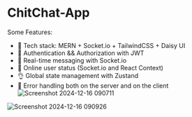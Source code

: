 # ChitChat-App
Some Features:

-   🌟 Tech stack: MERN + Socket.io + TailwindCSS + Daisy UI
-   🎃 Authentication && Authorization with JWT
-   👾 Real-time messaging with Socket.io
-   🚀 Online user status (Socket.io and React Context)
-   👌 Global state management with Zustand
-   🐞 Error handling both on the server and on the client
![Screenshot 2024-12-16 090711](https://github.com/user-attachments/assets/39acf0c5-d189-49b1-a737-9cb76e1e531c)

![Screenshot 2024-12-16 090926](https://github.com/user-attachments/assets/b0ce1d1d-3dba-476a-9a3c-92400f45dfb8)
